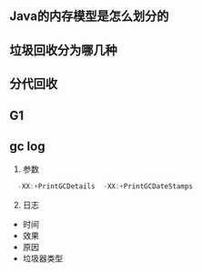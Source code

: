## Java的内存模型是怎么划分的

## 垃圾回收分为哪几种

## 分代回收

## G1

## gc log

1. 参数

```java
  -XX:+PrintGCDetails  -XX:+PrintGCDateStamps
```

2. 日志

  - 时间
  - 效果
  - 原因
  - 垃圾器类型



